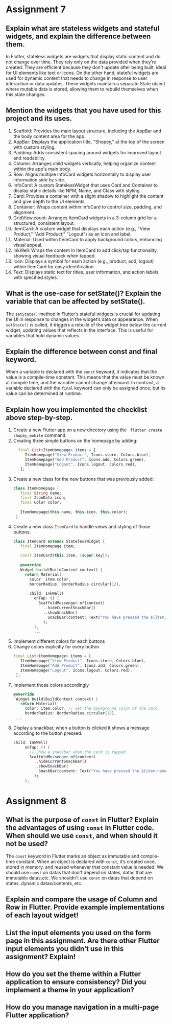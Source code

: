 # Assignment 7
## Explain what are stateless widgets and stateful widgets, and explain the difference between them.
In Flutter, stateless widgets are widgets that display static content and do not change over time. They rely only on the data provided when they’re created. They are efficient because they don't update after being built, ideal for UI elements like text or icons. On the other hand, stateful widgets are used for dynamic content that needs to change in response to user interaction or data updates. These widgets maintain a separate State object where mutable data is stored, allowing them to rebuild themselves when this state changes.
## Mention the widgets that you have used for this project and its uses.
  1. Scaffold: Provides the main layout structure, including the AppBar and the body content area for the app.
  2. AppBar: Displays the application title, "Shopey," at the top of the screen with custom styling.
  3. Padding: Adds consistent spacing around widgets for improved layout and readability.
  4. Column: Arranges child widgets vertically, helping organize content within the app's main body.
  5. Row: Aligns multiple InfoCard widgets horizontally to display user information side by side.
  6. InfoCard: A custom StatelessWidget that uses Card and Container to display static details like NPM, Name, and Class with styling.
  7. Card: Provides a container with a slight shadow to highlight the content and give depth to the UI elements.
  8. Container: Wraps content within InfoCard to control size, padding, and alignment.
  9. GridView.count: Arranges ItemCard widgets in a 3-column grid for a structured, consistent layout.
  10. ItemCard: A custom widget that displays each action (e.g., "View Product," "Add Product," "Logout") as an icon and label.
  11. Material: Used within ItemCard to apply background colors, enhancing visual appeal.
  12. InkWell: Wraps the content in ItemCard to add click/tap functionality, showing visual feedback when tapped.
  13. Icon: Displays a symbol for each action (e.g., product, add, logout) within ItemCard for easy identification.
  14. Text: Displays static text for titles, user information, and action labels with specified styles.
## What is the use-case for setState()? Explain the variable that can be affected by setState().
The ```setState()``` method in Flutter’s stateful widgets is crucial for updating the UI in response to changes in the widget’s data or appearance. When ```setState()``` is called, it triggers a rebuild of the widget tree below the current widget, updating values that reflects in the interface. This is useful for variables that hold dynamic values.
##  Explain the difference between const and final keyword.
When a variable is declared with the ```const``` keyword, it indicates that the value is a compile-time constant. This means that the value must be known at compile time, and the variable cannot change afterward.  In contrast, a variable declared with the ```final``` keyword can only be assigned once, but its value can be determined at runtime.
## Explain how you implemented the checklist above step-by-step.
  1. Create a new Flutter app on a new directory using the ``` flutter create shopey_mobile``` command.
  2. Creating three simple buttons on the homepage by adding:
     ```dart
       final List<ItemHomepage> items = [
          ItemHomepage("View Product", Icons.store, Colors.blue),
          ItemHomepage("Add Product", Icons.add, Colors.green),
          ItemHomepage("Logout", Icons.logout, Colors.red),
        ];
     ```
  3. Create a new class for the new buttons that was previously added:
     ```dart
     class ItemHomepage {
        final String name;
        final IconData icon;
        final Color color;
    
        ItemHomepage(this.name, this.icon, this.color);
      }
      ```
  4. Create a new class ```ItemCard``` to handle views and styling of those buttons:
     ```dart
     class ItemCard extends StatelessWidget {
        final ItemHomepage item; 
        
        const ItemCard(this.item, {super.key}); 
      
        @override
        Widget build(BuildContext context) {
          return Material(
            color: item.color,
            borderRadius: BorderRadius.circular(12),
            
            child: InkWell(
              onTap: () {
                ScaffoldMessenger.of(context)
                  ..hideCurrentSnackBar()
                  ..showSnackBar(
                    SnackBar(content: Text("You have pressed the ${item.name} button!"))
                  );
              },
              ...
      ```
  5. Implement different colors for each buttons
  6. Change colors explicitly for every button
     ```dart
     final List<ItemHomepage> items = [
        ItemHomepage("View Product", Icons.store, Colors.blue),
        ItemHomepage("Add Product", Icons.add, Colors.green),
        ItemHomepage("Logout", Icons.logout, Colors.red),
      ];
     ```
7. Implement those colors accordingly
   ```dart
   @override
    Widget build(BuildContext context) {
      return Material(
        color: item.color, // Set the background color of the card.
        borderRadius: BorderRadius.circular(12),
    ...
   ```
8. Display a snackbar, when a button is clicked it shows a message according to the button pressed.
   ```dart
   child: InkWell(
        onTap: () {
          // Show a snackbar when the card is tapped.
          ScaffoldMessenger.of(context)
            ..hideCurrentSnackBar()
            ..showSnackBar(
              SnackBar(content: Text("You have pressed the ${item.name} button!"))
            );
        },
   ```

# Assignment 8
##  What is the purpose of ```const``` in Flutter? Explain the advantages of using ```const``` in Flutter code. When should we use ```const```, and when should it not be used?
The ```const``` keyword in Flutter marks an object as immutable and compile-time constant. When an object is declared with ```const```, it’s created once, stored in memory, and reused whenever that constant value is needed.  We should use ```const``` on datas that don't depend on states, datas that are immutable datas,etc. We shouldn't use ```const``` on datas that depend on states, dynamic datas/contents, etc.

## Explain and compare the usage of Column and Row in Flutter. Provide example implementations of each layout widget!

## List the input elements you used on the form page in this assignment. Are there other Flutter input elements you didn’t use in this assignment? Explain!

## How do you set the theme within a Flutter application to ensure consistency? Did you implement a theme in your application?

##  How do you manage navigation in a multi-page Flutter application?


   
